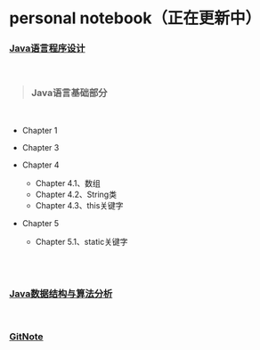 # personal notebook（正在更新中）


### [Java语言程序设计](https://github.com/gzxn/notebook/tree/main/JavaNote)

<br>

> ### Java语言基础部分

<br>

- Chapter 1

- Chapter 3

- Chapter 4
	- Chapter 4.1、数组
	- Chapter 4.2、String类
	- Chapter 4.3、this关键字
- Chapter 5
	- Chapter 5.1、static关键字


<br>
<br>

### [Java数据结构与算法分析](https://github.com/gzxn/notebook/tree/main/JavaDataStructureNote)

<br>

### [GitNote](https://github.com/gzxn/notebook/tree/main/GitNote)